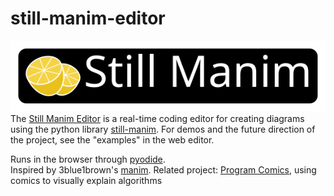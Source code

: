 # still-manim-editor

![Still Manim Logo](./public/still-manim-logo.svg)
The [Still Manim Editor](https://still-manim-editor.vercel.app/) is a real-time coding editor for creating diagrams using the python library [still-manim](https://github.com/tommy11jo/still-manim). For demos and the future direction of the project, see the "examples" in the web editor.

Runs in the browser through [pyodide](https://pyodide.org/en/stable/).  
Inspired by 3blue1brown's [manim](https://github.com/3b1b/manim).
Related project: [Program Comics](https://github.com/tommy11jo/program-comics), using comics to visually explain algorithms
